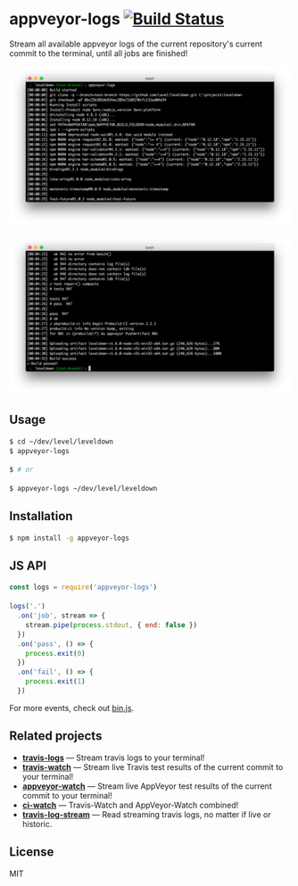 
# appveyor-logs [![Build Status](https://appveyor-ci.org/juliangruber/appveyor-logs.svg?branch=master)](https://appveyor-ci.org/juliangruber/appveyor-logs)

Stream all available appveyor logs of the current repository's current commit to the terminal, until all jobs are finished!

![screenshot](screenshots/1.png)

![screenshot](screenshots/2.png)

## Usage

```bash
$ cd ~/dev/level/leveldown
$ appveyor-logs

$ # or

$ appveyor-logs ~/dev/level/leveldown
```

## Installation

```bash
$ npm install -g appveyor-logs
```

## JS API

```js
const logs = require('appveyor-logs')

logs('.')
  .on('job', stream => {
    stream.pipe(process.stdout, { end: false })
  })
  .on('pass', () => {
    process.exit(0)
  })
  .on('fail', () => {
    process.exit(1)
  })
```

For more events, check out [bin.js](https://github.com/juliangruber/appveyor-logs/blob/master/bin.js).

## Related projects

- __[travis-logs](https://github.com/juliangruber/travis-logs)__ &mdash; Stream travis logs to your terminal!
- __[travis-watch](https://github.com/juliangruber/travis-watch)__ &mdash; Stream live Travis test results of the current commit to your terminal!
- __[appveyor-watch](https://github.com/juliangruber/appveyor-watch)__ &mdash; Stream live AppVeyor test results of the current commit to your terminal!
- __[ci-watch](https://github.com/juliangruber/ci-watch)__ &mdash; Travis-Watch and AppVeyor-Watch combined!
- __[travis-log-stream](https://github.com/juliangruber/travis-log-stream)__ &mdash; Read streaming travis logs, no matter if live or historic.

## License

MIT


